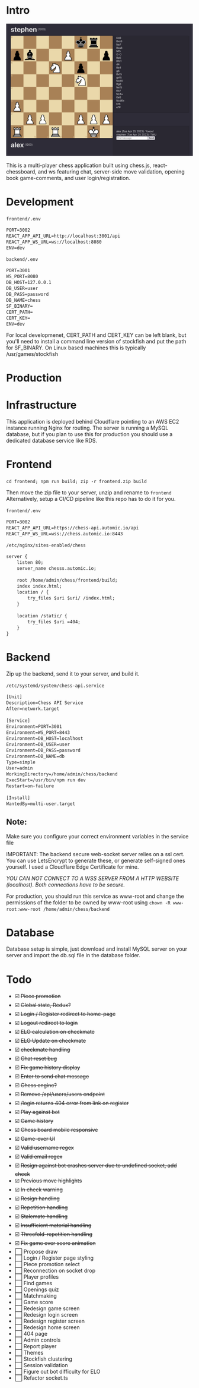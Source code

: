 # Intro
![preview](image.png)

This is a multi-player chess application built using chess.js, react-chessboard, and ws featuring chat, server-side move validation, opening book game-comments, and user login/registration.

# Development

`frontend/.env`

    PORT=3002
    REACT_APP_API_URL=http://localhost:3001/api
    REACT_APP_WS_URL=ws://localhost:8080
    ENV=dev

`backend/.env`

    PORT=3001
    WS_PORT=8080
    DB_HOST=127.0.0.1
    DB_USER=user
    DB_PASS=password
    DB_NAME=chess
    SF_BINARY=
    CERT_PATH=
    CERT_KEY=
    ENV=dev

For local developmenet, CERT_PATH and CERT_KEY can be left blank, but you'll need to install a command line version of stockfish and put the path for SF_BINARY. On Linux based machines this is typically /usr/games/stockfish

# Production
# Infrastructure

This application is deployed behind Cloudflare pointing to an AWS EC2 instance running Nginx for routing. The server is running a MySQL database, but if you plan to use this for production you should use a dedicated database service like RDS.

# Frontend

`cd frontend; npm run build; zip -r frontend.zip build`

Then move the zip file to your server, unzip and rename to `frontend`
Alternatively, setup a CI/CD pipeline like this repo has to do it for you.


`frontend/.env`

    PORT=3002
    REACT_APP_API_URL=https://chess-api.automic.io/api
    REACT_APP_WS_URL=wss://chess.automic.io:8443

`/etc/nginx/sites-enabled/chess`

    server {
        listen 80;
        server_name chesss.automic.io;

        root /home/admin/chess/frontend/build;
        index index.html;
        location / {
            try_files $uri $uri/ /index.html;
        }

        location /static/ {
            try_files $uri =404;
        }
    }

# Backend

Zip up the backend, send it to your server, and build it.

`/etc/systemd/system/chess-api.service`

    [Unit]
    Description=Chess API Service
    After=network.target

    [Service]
    Environment=PORT=3001
    Environment=WS_PORT=8443
    Environment=DB_HOST=localhost
    Environment=DB_USER=user
    Environment=DB_PASS=password
    Environment=DB_NAME=db
    Type=simple
    User=admin
    WorkingDirectory=/home/admin/chess/backend
    ExecStart=/usr/bin/npm run dev
    Restart=on-failure

    [Install]
    WantedBy=multi-user.target

## Note: 

Make sure you configure your correct environment variables in the service file 

IMPORTANT: The backend secure web-socket server relies on a ssl cert. You can use LetsEncrypt to generate these, or generate self-signed ones yourself. I used a Cloudflare Edge Certificate for mine.

_YOU CAN NOT CONNECT TO A WSS SERVER FROM A HTTP WEBSITE (localhost). Both connections have to be secure._

For production, you should run this service as www-root and change the permissions of the folder to be owned by www-root using `chown -R www-root:www-root /home/admin/chess/backend`

# Database

Database setup is simple, just download and install MySQL server on your server and import the db.sql file in the database folder.

# Todo
* ☑️ ~~Piece promotion~~
* ☑️ ~~Global state, Redux?~~
* ☑️ ~~Login / Register redirect to home-page~~
* ☑️ ~~Logout redirect to login~~
* ☑️ ~~ELO calculation on checkmate~~
* ☑️ ~~ELO Update on checkmate~~
* ☑️ ~~checkmate handling~~
* ☑️ ~~Chat reset bug~~
* ☑️ ~~Fix game history display~~
* ☑️ ~~Enter to send chat message~~
* ☑️ ~~Chess engine?~~
* ☑️ ~~Remove /api/users/users endpoint~~
* ☑️ ~~/login returns 404 error from link on register~~
* ☑️ ~~Play against bot~~
* ☑️ ~~Game history~~
* ☑️ ~~Chess board mobile responsive~~
* ☑️ ~~Game-over UI~~
* ☑️ ~~Valid username regex~~
* ☑️ ~~Valid email regex~~
* ☑️ ~~Resign against bot crashes server due to undefined socket, add check~~
* ☑️ ~~Previous move highlights~~
* ☑️ ~~In check warning~~
* ☑️ ~~Resign handling~~
* ☑️ ~~Repetition handling~~
* ☑️ ~~Stalemate handling~~
* ☑️ ~~Insufficient material handling~~
* ☑️ ~~Threefold-repetition handling~~
* ☑️ ~~Fix game over score animation~~
* ⬜️ Propose draw
* ⬜️ Login / Register page styling
* ⬜️ Piece promotion select
* ⬜️ Reconnection on socket drop
* ⬜️ Player profiles
* ⬜️ Find games
* ⬜️ Openings quiz
* ⬜️ Matchmaking
* ⬜️ Game score
* ⬜️ Redesign game screen
* ⬜️ Redesign login screen
* ⬜️ Redesign register screen
* ⬜️ Redesign home screen
* ⬜️ 404 page
* ⬜️ Admin controls
* ⬜️ Report player
* ⬜️ Themes
* ⬜️ Stockfish clustering
* ⬜️ Session validation
* ⬜️ Figure out bot difficulty for ELO
* ⬜️ Refactor socket.ts